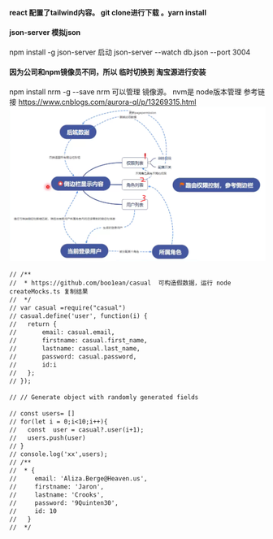 #### react 配置了tailwind内容。  git clone进行下载  。yarn install   
#### json-server 模拟json
npm install -g json-server
启动 json-server --watch db.json --port 3004
#### 因为公司和npm镜像员不同，所以 临时切换到 淘宝源进行安装
npm install nrm -g --save  nrm 可以管理 镜像源。
nvm是 node版本管理
参考链接 https://www.cnblogs.com/aurora-ql/p/13269315.html
![avatar](/zmarkdown/1.png)

```
// /**
//  * https://github.com/boo1ean/casual  可构造假数据，运行 node createMocks.ts 复制结果
//  */
// var casual =require("casual")
// casual.define('user', function(i) {
//   return {
//       email: casual.email,
//       firstname: casual.first_name,
//       lastname: casual.last_name,
//       password: casual.password,
//       id:i
//   };
// });

// // Generate object with randomly generated fields

// const users= []
// for(let i = 0;i<10;i++){
//   const  user = casual?.user(i+1);
//   users.push(user)
// }
// console.log('xx',users);
// /**
//  * {
//     email: 'Aliza.Berge@Heaven.us',
//     firstname: 'Jaron',
//     lastname: 'Crooks',
//     password: '9Quinten30',
//     id: 10
//   }
//  */

```
